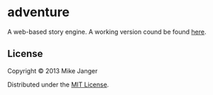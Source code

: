 # adventure

A web-based story engine.  A working version cound be found [here](http://adventure.inchingforward.com).

## License

Copyright © 2013 Mike Janger

Distributed under the [MIT License](http://www.opensource.org/licenses/MIT).
